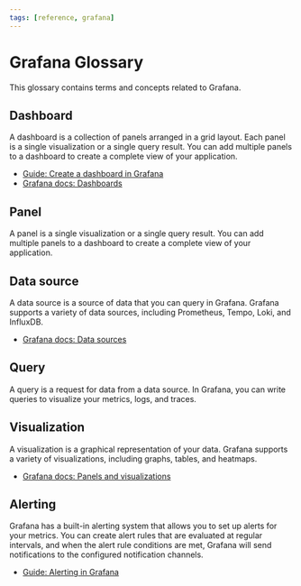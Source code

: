```yaml
---
tags: [reference, grafana]
---
```


# Grafana Glossary

This glossary contains terms and concepts related to Grafana.

## Dashboard

A dashboard is a collection of panels arranged in a grid layout. Each panel is a single visualization or a single query result. You can add multiple panels to a dashboard to create a complete view of your application.

* [Guide: Create a dashboard in Grafana](../../../how-to-guides/observability/metrics/dashboard.md)
* [Grafana docs: Dashboards](https://grafana.com/docs/grafana/latest/dashboards/)

## Panel

A panel is a single visualization or a single query result. You can add multiple panels to a dashboard to create a complete view of your application.


## Data source

A data source is a source of data that you can query in Grafana. Grafana supports a variety of data sources, including Prometheus, Tempo, Loki, and InfluxDB.

* [Grafana docs: Data sources](https://grafana.com/docs/grafana/latest/datasources/)

## Query

A query is a request for data from a data source. In Grafana, you can write queries to visualize your metrics, logs, and traces.

## Visualization

A visualization is a graphical representation of your data. Grafana supports a variety of visualizations, including graphs, tables, and heatmaps.

* [Grafana docs: Panels and visualizations](https://grafana.com/docs/grafana/latest/panels-visualizations/)

## Alerting

Grafana has a built-in alerting system that allows you to set up alerts for your metrics. You can create alert rules that are evaluated at regular intervals, and when the alert rule conditions are met, Grafana will send notifications to the configured notification channels.

* [Guide: Alerting in Grafana](../../../how-to-guides/observability/alerts/grafana.md)